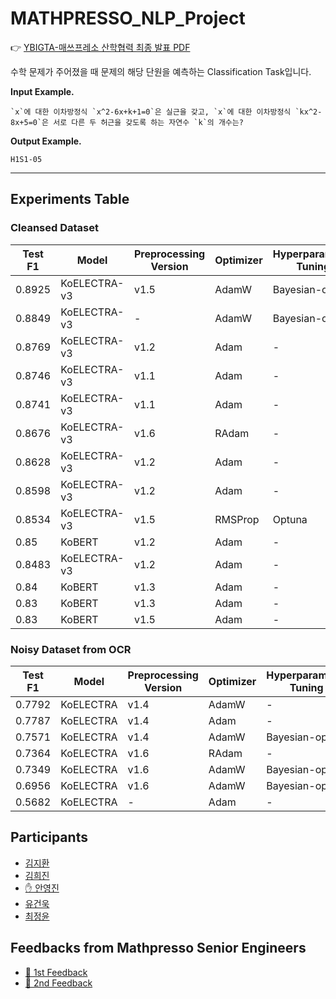 # MATHPRESSO_NLP_Project

👉 [YBIGTA-매쓰프레소 산학협력 최종 발표 PDF](./YBIGTA_매쓰프레소_몽데이크_Final.pdf)

수학 문제가 주어졌을 때 문제의 해당 단원을 예측하는 Classification Task입니다.

**Input Example.**

```
`x`에 대한 이차방정식 `x^2-6x+k+1=0`은 실근을 갖고, `x`에 대한 이차방정식 `kx^2-8x+5=0`은 서로 다른 두 허근을 갖도록 하는 자연수 `k`의 개수는?
```

**Output Example.**

`H1S1-05`

---

## Experiments Table

### Cleansed Dataset

| Test F1 | Model        | Preprocessing Version | Optimizer | Hyperparameter Tuning | Epoch | Validation | Date  | ETC          |
| ------- | ------------ | --------------------- | --------- | --------------------- | ----- | ---------- | ----- | ------------ |
| 0.8925  | KoELECTRA-v3 | v1.5                  | AdamW     | Bayesian-opt          | 17    | X          | 12/04 | -            |
| 0.8849  | KoELECTRA-v3 | -                     | AdamW     | Bayesian-opt          | 17    | X          | 12/04 | -            |
| 0.8769  | KoELECTRA-v3 | v1.2                  | Adam      | -                     | 25    | O          | 11/29 | -            |
| 0.8746  | KoELECTRA-v3 | v1.1                  | Adam      | -                     | 50    | X          | 11/25 | -            |
| 0.8741  | KoELECTRA-v3 | v1.1                  | Adam      | -                     | 50    | X          | 11/28 | -            |
| 0.8676  | KoELECTRA-v3 | v1.6                  | RAdam     | -                     | 25    | O          | 12/04 |              |
| 0.8628  | KoELECTRA-v3 | v1.2                  | Adam      | -                     | 21    | O          | 12/1  | -            |
| 0.8598  | KoELECTRA-v3 | v1.2                  | Adam      | -                     | 50    | X          | 11/30 | 소단원 기준  |
| 0.8534  | KoELECTRA-v3 | v1.5                  | RMSProp   | Optuna                | 25    | O          | 12/04 | -            |
| 0.85    | KoBERT       | v1.2                  | Adam      | -                     | 15    | -          | -     | -            |
| 0.8483  | KoELECTRA-v3 | v1.2                  | Adam      | -                     | 25    | O          | 11/29 | 소단원 기준  |
| 0.84    | KoBERT       | v1.3                  | Adam      | -                     | 15    | O          | 12/03 | -            |
| 0.83    | KoBERT       | v1.3                  | Adam      | -                     | 22    | O          | 12/02 | Augmentation |
| 0.83    | KoBERT       | v1.5                  | Adam      | -                     | 15    | O          | 12/02 | -            |

### Noisy Dataset from OCR

| Test F1 | Model     | Preprocessing Version | Optimizer | Hyperparameter Tuning | Epoch | Validation | Date  | ETC |
| ------- | --------- | --------------------- | --------- | --------------------- | ----- | ---------- | ----- | --- |
| 0.7792  | KoELECTRA | v1.4                  | AdamW     | -                     | 40    | -          | 12/05 |     |
| 0.7787  | KoELECTRA | v1.4                  | Adam      | -                     | 40    | -          | 12/04 | -   |
| 0.7571  | KoELECTRA | v1.4                  | AdamW     | Bayesian-opt          | 17    | -          | 12/04 |     |
| 0.7364  | KoELECTRA | v1.6                  | RAdam     | -                     | 25    | O          | 12/04 |     |
| 0.7349  | KoELECTRA | v1.6                  | AdamW     | Bayesian-opt          | 17    | -          | 12/04 | -   |
| 0.6956  | KoELECTRA | v1.6                  | AdamW     | Bayesian-opt          | 17    | -          | 12/04 | -   |
| 0.5682  | KoELECTRA | -                     | Adam      | -                     | 31    | O          | 12/01 | -   |

## Participants

- [김지환](https://github.com/sopogen)
- [김희진](https://github.com/gimmizz)
- [✋ 안영진](https://github.com/snoop2head)
- [유건욱](https://github.com/YooGunWook)
- [최정윤](https://github.com/yuna-102)

## Feedbacks from Mathpresso Senior Engineers

- [📣 1st Feedback](./Documents/1st_FEEDBACK.md)
- [📣 2nd Feedback](./Documents/2nd_FEEDBACK.md)
